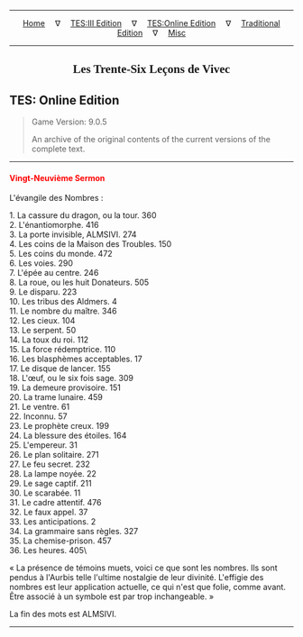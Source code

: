 
---

<!-- Jekyll Page Links -->

<center>
<a href="../../../../index.html">Home</a>
&emsp;&nabla;&emsp;
<a href="../../../index-tes3.html">TES:III Edition</a>
&emsp;&nabla;&emsp;
<a href="../../../index-teso.html">TES:Online Edition</a>
&emsp;&nabla;&emsp;
<a href="../../../index-traditional.html">Traditional Edition</a>
&emsp;&nabla;&emsp;
<a href="../../../index-misc.html">Misc</a>
</center>

<!-- Markdown Body Below: -->

---

<center>
<h2><span style="font-family:Georgia">Les Trente-Six Leçons de Vivec</span></h2>
</center>

## TES: Online Edition

> Game Version: 9.0.5
>
> An archive of the original contents of the current versions of the complete text.

---

#### <span style="color:red">Vingt-Neuvième Sermon</span>

L'évangile des Nombres :

1\. La cassure du dragon, ou la tour. 360\
2\. L'énantiomorphe. 416\
3\. La porte invisible, ALMSIVI. 274\
4\. Les coins de la Maison des Troubles. 150\
5\. Les coins du monde. 472\
6\. Les voies. 290\
7\. L'épée au centre. 246\
8\. La roue, ou les huit Donateurs. 505\
9\. Le disparu. 223\
10\. Les tribus des Aldmers. 4\
11\. Le nombre du maître. 346\
12\. Les cieux. 104\
13\. Le serpent. 50\
14\. La toux du roi. 112\
15\. La force rédemptrice. 110\
16\. Les blasphèmes acceptables. 17\
17\. Le disque de lancer. 155\
18\. L'œuf, ou le six fois sage. 309\
19\. La demeure provisoire. 151\
20\. La trame lunaire. 459\
21\. Le ventre. 61\
22\. Inconnu. 57\
23\. Le prophète creux. 199\
24\. La blessure des étoiles. 164\
25\. L'empereur. 31\
26\. Le plan solitaire. 271\
27\. Le feu secret. 232\
28\. La lampe noyée. 22\
29\. Le sage captif. 211\
30\. Le scarabée. 11\
31\. Le cadre attentif. 476\
32\. Le faux appel. 37\
33\. Les anticipations. 2\
34\. La grammaire sans règles. 327\
35\. La chemise-prison. 457\
36\. Les heures. 405\

« La présence de témoins muets, voici ce que sont les nombres. Ils sont pendus à l'Aurbis telle l'ultime nostalgie de leur divinité. L'effigie des nombres est leur application actuelle, ce qui n'est que folie, comme avant. Être associé à un symbole est par trop inchangeable. »

La fin des mots est ALMSIVI.

---
